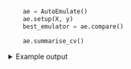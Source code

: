 ```python
    ae = AutoEmulate()
    ae.setup(X, y)
    best_emulator = ae.compare()
```

```python
    ae.summarise_cv()
```

<details>
<summary>
    Example output
</summary>

|      | model                     | short | rmse       | r²       |
|------|---------------------------|-------|------------|----------|
| 0    | GaussianProcess           | gp    | 546.703381 | 0.993752 |
| 1    | RadialBasisFunctions      | rbf   | 1037.254646| 0.978469 |
| 2    | ConditionalNeuralProcess  | cnp   | 2196.036382| 0.908314 |
| 3    | SupportVectorMachines     | svm   | 3299.432460| 0.812614 |
| 4    | RandomForest              | rf    | 3855.153473| 0.692546 |
| 5    | GradientBoosting          | gb    | 3633.381679| 0.686120 |
| 6    | SecondOrderPolynomial     | sop   | 3974.504619| 0.577358 |
| 7    | LightGBM                  | lgbm  | 5213.820303| 0.325861 |

</details>